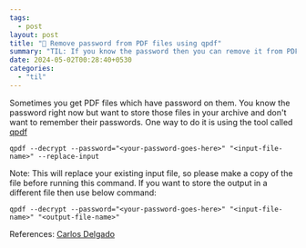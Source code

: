 ```yaml
---
tags:
  - post
layout: post
title: "📝 Remove password from PDF files using qpdf"
summary: "TIL: If you know the password then you can remove it from PDF files using qpdf"
date: 2024-05-02T00:28:40+0530
categories:
  - "til"
---
```


Sometimes you get PDF files which have password on them. You know the password right now but want to store those files in your archive and don't want to remember their passwords. One way to do it is using the tool called [qpdf](https://github.com/qpdf/qpdf)


```shell
qpdf --decrypt --password="<your-password-goes-here>" "<input-file-name>" --replace-input
```

Note: This will replace your existing input file, so please make a copy of the file before running this command. If you want to store the output in a different file then use below command:

```shell
qpdf --decrypt --password="<your-password-goes-here>" "<input-file-name>" "<output-file-name>"
```

References: [Carlos Delgado](https://ourcodeworld.com/articles/read/937/how-to-remove-the-password-of-a-pdf-using-the-qpdf-cli)
